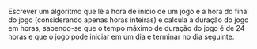 Escrever um algoritmo que lê a hora de início de um jogo e a hora do final do jogo (considerando apenas horas inteiras) e calcula a duração do jogo em horas, sabendo-se que o tempo máximo de duração do jogo é de 24 horas e que o jogo pode iniciar em um dia e terminar no dia seguinte.
